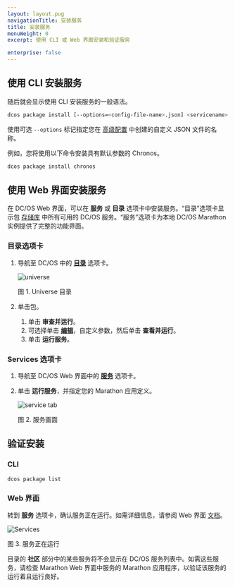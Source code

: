 ```yaml
---
layout: layout.pug
navigationTitle: 安装服务
title: 安装服务
menuWeight: 0
excerpt: 使用 CLI 或 Web 界面安装和验证服务

enterprise: false
---
```


## 使用 CLI 安装服务

随后就会显示使用 CLI 安装服务的一般语法。

```bash
dcos package install [--options=<config-file-name>.json] <servicename>
```

使用可选 `--options` 标记指定您在 [高级配置](/cn/1.12/deploying-services/config-universe-service/) 中创建的自定义 JSON 文件的名称。

例如，您将使用以下命令安装具有默认参数的 Chronos。

```bash
dcos package install chronos
```

## 使用 Web 界面安装服务

在 DC/OS Web 界面，可以在 **服务** 或 **目录** 选项卡中安装服务。“目录”选项卡显示包 [存储库](/cn/1.12/administering-clusters/repo/) 中所有可用的 DC/OS 服务。“服务”选项卡为本地 DC/OS Marathon 实例提供了完整的功能界面。


### 目录选项卡

1. 导航至 DC/OS 中的 [**目录**](/cn/1.12/gui/catalog/) 选项卡。

    ![universe](/1.12/img/GUI-Catalog-Main_View-1_12.png)

    图 1. Universe 目录

1. 单击包。
    1. 单击 **审查并运行**。
    2. 可选择单击 [**编辑**](/cn/1.12/deploying-services/config-universe-service/)，自定义参数，然后单击 **查看并运行**。
    3. 单击 **运行服务**。

### Services 选项卡

1. 导航至 DC/OS Web 界面中的 [**服务**](/cn/1.12/gui/services/) 选项卡。
1. 单击 **运行服务**，并指定您的 Marathon 应用定义。

    ![service tab](/1.12/img/GUI-Services-No_Services_Running-1_12.png)

    图 2. 服务画面

## 验证安装

### CLI

```bash
dcos package list
```

### Web 界面

转到 **服务** 选项卡，确认服务正在运行。如需详细信息，请参阅 Web 界面 [文档](/cn/1.12/gui/services/)。

![Services](/1.12/img/GUI-Services-Running_Services_View-1_12.png)

图 3. 服务正在运行

目录的 **社区** 部分中的某些服务将不会显示在 DC/OS 服务列表中。如需这些服务，请检查 Marathon Web 界面中服务的 Marathon 应用程序，以验证该服务的运行着且运行良好。
